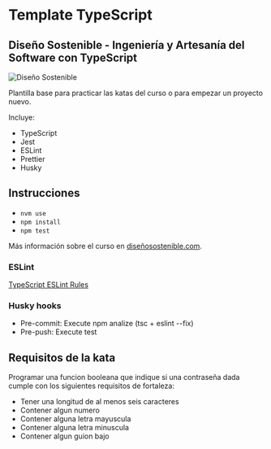 # Template TypeScript
## Diseño Sostenible - Ingeniería y Artesanía del Software con TypeScript
![Diseño Sostenible](coverds.png)

Plantilla base para practicar las katas del curso o para empezar un proyecto nuevo.

Incluye:
* TypeScript
* Jest
* ESLint
* Prettier
* Husky

## Instrucciones
* `nvm use`
* `npm install`
* `npm test`

Más información sobre el curso en [diseñosostenible.com](https://diseñosostenible.com).

### ESLint
[TypeScript ESLint Rules](https://github.com/typescript-eslint/typescript-eslint/tree/master/packages/eslint-plugin)

### Husky hooks
* Pre-commit: Execute npm analize (tsc + eslint --fix)
* Pre-push: Execute test


## Requisitos de la kata

Programar una funcion booleana que indique si una contraseña dada cumple con los siguientes requisitos de fortaleza:

* Tener una longitud de al menos seis caracteres
* Contener algun numero
* Contener alguna letra mayuscula
* Contener alguna letra minuscula
* Contener algun guion bajo
